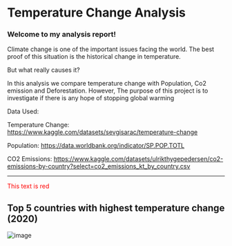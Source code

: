 # Temperature Change Analysis 
### Welcome to my analysis report!

Climate change is one of the important issues facing the world. The best proof of this situation is the historical change in temperature. 

But what really causes it? 

In this analysis we compare temperature change with Population, Co2 emission and Deforestation. However, The purpose of this project is to investigate if there is any hope of stopping global warming

Data Used:

Temperature Change: https://www.kaggle.com/datasets/sevgisarac/temperature-change

Population: https://data.worldbank.org/indicator/SP.POP.TOTL

CO2 Emissions: https://www.kaggle.com/datasets/ulrikthygepedersen/co2-emissions-by-country?select=co2_emissions_kt_by_country.csv

____________________________________________ 

<span style="color:red">This text is red</span>

## Top 5 countries with highest temperature change (2020)

![image](https://github.com/LilaReisAnalytics/Portfolio_BI_TemperatureChange/assets/89642255/a70bd7b7-f6a2-4604-915a-48d9d1598c8f)
